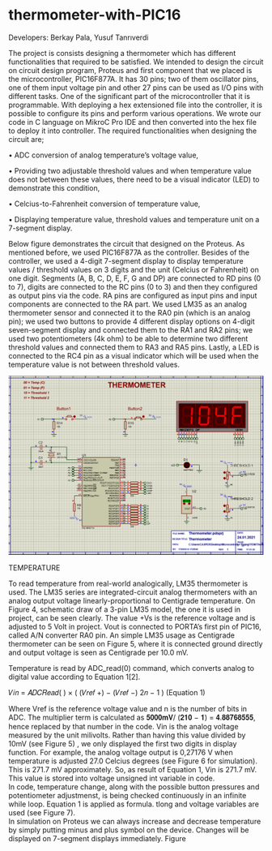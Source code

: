 # thermometer-with-PIC16

Developers: Berkay Pala, Yusuf Tanrıverdi
            
The project is consists designing a thermometer which has different functionalities that required to be satisfied. We intended to design the circuit on circuit design program, Proteus and first component that we placed is the microcontroller, PIC16F877A.  It has 30 pins; two of them oscillator pins, one of them input voltage pin and other 27 pins can be used as I/O pins with different tasks. One of the significant part of the microcontroller that it is programmable. With deploying a hex extensioned file into the controller, it is possible to configure its pins and perform various operations. We wrote our code in C language on MikroC Pro IDE and then converted into the hex file to deploy it into controller.
The required functionalities when designing the circuit are; 

•	ADC conversion of analog temperature’s voltage value, 

•	Providing two adjustable threshold values and when temperature value does not between these values, there need to be a visual indicator (LED) to demonstrate this condition, 

•	Celcius-to-Fahrenheit conversion of temperature value,

•	Displaying temperature value, threshold values and temperature unit on a 7-segment display.

Below figure demonstrates the circuit that designed on the Proteus. As mentioned before, we used PIC16F877A as the controller. Besides of the controller, we used a 4-digit 7-segment display to display temperature values / threshold values on 3 digits and the unit (Celcius or Fahrenheit) on one digit. Segments (A, B, C, D, E, F, G and DP) are connected to RD pins (0 to 7), digits are connected to the RC pins (0 to 3) and then they configured as output pins via the code. RA pins are configured as input pins and input components are connected to the RA part. We used LM35 as an analog thermometer sensor and connected it to the RA0 pin (which is an analog pin); we used two buttons to provide 4 different display options on 4-digit seven-segment display and connected them to the RA1 and RA2 pins; we used two potentiometers (4k ohm) to be able to determine two different threshold values and connected them to RA3 and RA5 pins. Lastly, a LED is connected to the RC4 pin as a visual indicator which will be used when the temperature value is not between threshold values.

![alt text](https://github.com/yusuftengriverdi/thermometer-with-PIC16/blob/main/Circuit.png?raw=true)

TEMPERATURE

To read temperature from real-world analogically, LM35 thermometer is used. The LM35 series are integrated-circuit analog thermometers with an analog output voltage linearly-proportional to Centigrade temperature. On Figure 4, schematic draw of a 3-pin LM35 model, the one it is used in project, can be seen clearly. The value +Vs is the reference voltage and is adjusted to 5 Volt in project. Vout is connected to PORTA’s first pin of PIC16, called A/N converter RA0 pin.  An simple LM35 usage as Centigrade thermometer can be seen on Figure 5, where it is connected ground directly and output voltage is seen as  Centigrade per 10.0 mV. 
 
Temperature is read by ADC_read(0) command, which converts analog to digital value according to Equation 1[2]. 
 
𝑉𝑖𝑛 = 𝐴𝐷𝐶𝑅𝑒𝑎𝑑( ) ×  ( (𝑉𝑟𝑒𝑓 +) − (𝑉𝑟𝑒𝑓 −) 2𝑛 − 1 )    (Equation 1) 
 
 
Where Vref is the reference voltage value and n is the number of bits in ADC. The multiplier term is calculated as 𝟓𝟎𝟎𝟎𝐦𝐕/ (𝟐𝟏𝟎 − 𝟏) = 𝟒.𝟖𝟖𝟕𝟔𝟖𝟓𝟓𝟓, hence replaced by that number in the code. Vin is the analog voltage measured by the unit milivolts. Rather than having this value divided by 10mV (see Figure 5) , we only displayed the first two digits in display function.  For example, the analog voltage output is 0,27176 V when temperature is adjusted 27.0 Celcius degrees (see Figure 6 for simulation). This is 271.7 mV approximately. So, as result of Equation 1, Vin is 271.7 mV. This value is stored into voltage unsigned int variable in code.  
In code, temperature change, along with the possible button pressures and potentiometer adjustmenst, is being checked continuously in an infinite while  loop. Equation 1 is applied as formula. tlong and voltage variables are used (see Figure 7).  
In simulation on Proteus we can always increase and decrease temperature by simply putting minus and plus symbol on the device. Changes will be displayed on 7-segment displays immediately. 
Figure 
